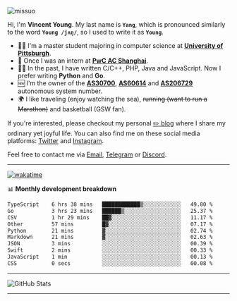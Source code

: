 <p align="left"> <img src="https://komarev.com/ghpvc/?username=missuo&label=Profile%20views&color=0e75b6&style=flat" alt="missuo" /> </p>


Hi, I'm **Vincent Young**. My last name is **`Yang`**, which is pronounced similarly to the word **`Young /jʌŋ/`**, so I used to write it as **`Young`**. 

-  👨‍🎓 I'm a master student majoring in computer science at [**University of Pittsburgh**](https://www.pitt.edu).
-  💼 Once I was an intern at **[PwC AC Shanghai](https://www.linkedin.com/company/pwc-ac-shanghai/)**.
-  👨‍💻 In the past, I have written C/C++, PHP, Java and JavaScript. Now I prefer writing **Python** and **Go**.
-  🆕 I'm the owner of the **[AS30700](https://bgp.tools/as/30700)**, **[AS60614](https://bgp.tools/as/60614)** and **[AS206729](https://bgp.tools/as/206729)** autonomous system number.
-  🌍 I like traveling (enjoy watching the sea), ~~running (want to run a Marathon)~~ and basketball (GSW fan).

If you're interested, please checkout my personal [✏️ blog](https://missuo.me/) where I share my ordinary yet joyful life. You can also find me on these social media platforms: [Twitter](https://twitter.com/m1ssuo) and [Instagram](https://www.instagram.com/missuo.me).

Feel free to contact me via <a href="mailto:me@owo.nz">Email</a>, [Telegram](https://t.me/missuo) or [Discord](https://discordapp.com/users/missuo#7448).

-------

[![wakatime](https://wakatime.com/badge/user/c13cd961-40ca-417a-afb6-1f9ea8ac295c.svg)](https://wakatime.com/@missuo)

📊 **Monthly development breakdown**
<!--START_SECTION:waka-->

```txt
TypeScript    6 hrs 38 mins   ████████████▒░░░░░░░░░░░░   49.80 %
Go            3 hrs 23 mins   ██████▒░░░░░░░░░░░░░░░░░░   25.37 %
CSV           1 hr 29 mins    ██▓░░░░░░░░░░░░░░░░░░░░░░   11.17 %
Other         57 mins         █▓░░░░░░░░░░░░░░░░░░░░░░░   07.17 %
Python        21 mins         ▓░░░░░░░░░░░░░░░░░░░░░░░░   02.74 %
Markdown      21 mins         ▓░░░░░░░░░░░░░░░░░░░░░░░░   02.63 %
JSON          3 mins          ░░░░░░░░░░░░░░░░░░░░░░░░░   00.39 %
Swift         2 mins          ░░░░░░░░░░░░░░░░░░░░░░░░░   00.33 %
JavaScript    1 min           ░░░░░░░░░░░░░░░░░░░░░░░░░   00.13 %
CSS           0 secs          ░░░░░░░░░░░░░░░░░░░░░░░░░   00.08 %
```

<!--END_SECTION:waka-->

-------

![GitHub Stats](https://github-readme-stats-opal-alpha-76.vercel.app/api?username=missuo&show_icons=true&theme=transparent)

-------

